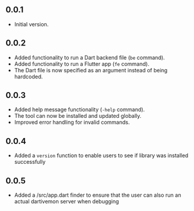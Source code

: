## 0.0.1
- Initial version.

## 0.0.2
- Added functionality to run a Dart backend file (`be` command).
- Added functionality to run a Flutter app (`fe` command).
- The Dart file is now specified as an argument instead of being hardcoded.

## 0.0.3
- Added help message functionality (`-help` command).
- The tool can now be installed and updated globally.
- Improved error handling for invalid commands.

## 0.0.4
- Added a `version` function to enable users to see if library was installed successfully

## 0.0.5
- Added a /src/app.dart finder to ensure that the user can also run an actual dartivemon server when debugging
